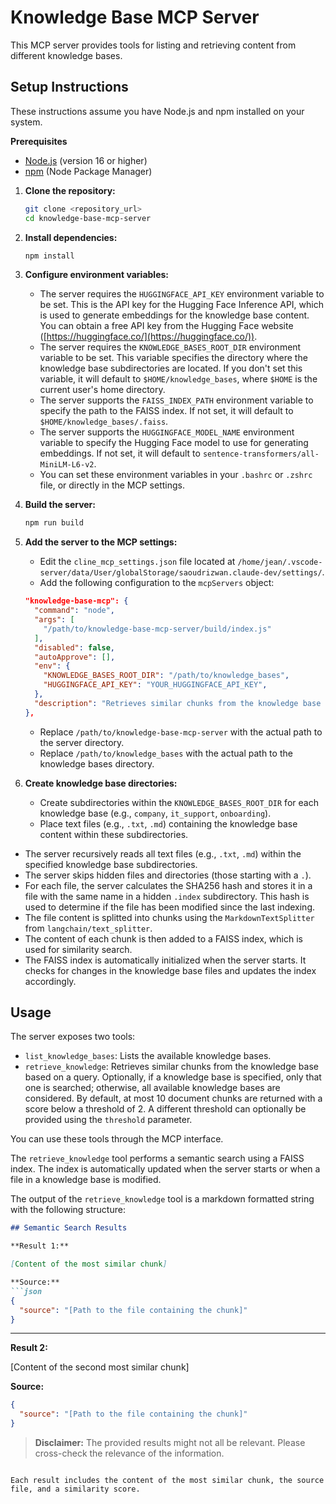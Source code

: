 # Knowledge Base MCP Server

This MCP server provides tools for listing and retrieving content from different knowledge bases.

## Setup Instructions

These instructions assume you have Node.js and npm installed on your system.

**Prerequisites**

*   [Node.js](https://nodejs.org/) (version 16 or higher)
*   [npm](https://www.npmjs.com/) (Node Package Manager)


1.  **Clone the repository:**

    ```bash
    git clone <repository_url>
    cd knowledge-base-mcp-server
    ```

2.  **Install dependencies:**

    ```bash
    npm install
    ```

3.  **Configure environment variables:**

    *   The server requires the `HUGGINGFACE_API_KEY` environment variable to be set. This is the API key for the Hugging Face Inference API, which is used to generate embeddings for the knowledge base content. You can obtain a free API key from the Hugging Face website ([https://huggingface.co/](https://huggingface.co/)).
    *   The server requires the `KNOWLEDGE_BASES_ROOT_DIR` environment variable to be set. This variable specifies the directory where the knowledge base subdirectories are located. If you don't set this variable, it will default to `$HOME/knowledge_bases`, where `$HOME` is the current user's home directory.
    *   The server supports the `FAISS_INDEX_PATH` environment variable to specify the path to the FAISS index. If not set, it will default to `$HOME/knowledge_bases/.faiss`.
    *   The server supports the `HUGGINGFACE_MODEL_NAME` environment variable to specify the Hugging Face model to use for generating embeddings. If not set, it will default to `sentence-transformers/all-MiniLM-L6-v2`.
    *   You can set these environment variables in your `.bashrc` or `.zshrc` file, or directly in the MCP settings.

4.  **Build the server:**

    ```bash
    npm run build
    ```

5.  **Add the server to the MCP settings:**

    *   Edit the `cline_mcp_settings.json` file located at `/home/jean/.vscode-server/data/User/globalStorage/saoudrizwan.claude-dev/settings/`.
    *   Add the following configuration to the `mcpServers` object:

    ```json
    "knowledge-base-mcp": {
      "command": "node",
      "args": [
        "/path/to/knowledge-base-mcp-server/build/index.js"
      ],
      "disabled": false,
      "autoApprove": [],
      "env": {
        "KNOWLEDGE_BASES_ROOT_DIR": "/path/to/knowledge_bases",
        "HUGGINGFACE_API_KEY": "YOUR_HUGGINGFACE_API_KEY",
      },
      "description": "Retrieves similar chunks from the knowledge base based on a query."
    },
    ```

    *   Replace `/path/to/knowledge-base-mcp-server` with the actual path to the server directory.
    *   Replace `/path/to/knowledge_bases` with the actual path to the knowledge bases directory.

6.  **Create knowledge base directories:**

    *   Create subdirectories within the `KNOWLEDGE_BASES_ROOT_DIR` for each knowledge base (e.g., `company`, `it_support`, `onboarding`).
    *   Place text files (e.g., `.txt`, `.md`) containing the knowledge base content within these subdirectories.

*   The server recursively reads all text files (e.g., `.txt`, `.md`) within the specified knowledge base subdirectories.
*   The server skips hidden files and directories (those starting with a `.`).
*   For each file, the server calculates the SHA256 hash and stores it in a file with the same name in a hidden `.index` subdirectory. This hash is used to determine if the file has been modified since the last indexing.
*   The file content is splitted into chunks using the `MarkdownTextSplitter` from `langchain/text_splitter`.
*   The content of each chunk is then added to a FAISS index, which is used for similarity search.
*   The FAISS index is automatically initialized when the server starts. It checks for changes in the knowledge base files and updates the index accordingly.

## Usage

The server exposes two tools:

*   `list_knowledge_bases`: Lists the available knowledge bases.
*   `retrieve_knowledge`: Retrieves similar chunks from the knowledge base based on a query. Optionally, if a knowledge base is specified, only that one is searched; otherwise, all available knowledge bases are considered. By default, at most 10 document chunks are returned with a score below a threshold of 2. A different threshold can optionally be provided using the `threshold` parameter.

You can use these tools through the MCP interface.

The `retrieve_knowledge` tool performs a semantic search using a FAISS index. The index is automatically updated when the server starts or when a file in a knowledge base is modified.

The output of the `retrieve_knowledge` tool is a markdown formatted string with the following structure:

```markdown
## Semantic Search Results

**Result 1:**

[Content of the most similar chunk]

**Source:**
```json
{
  "source": "[Path to the file containing the chunk]"
}
```

---

**Result 2:**

[Content of the second most similar chunk]

**Source:**
```json
{
  "source": "[Path to the file containing the chunk]"
}
```

> **Disclaimer:** The provided results might not all be relevant. Please cross-check the relevance of the information.
```

Each result includes the content of the most similar chunk, the source file, and a similarity score.
